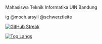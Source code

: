 Mahasiswa Teknik Informatika UIN Bandung

ig @moch.arsyil
   @schwerztleite


[![GitHub Streak](http://github-readme-streak-stats.herokuapp.com?user=mocharsyil&theme=dark&background=000000)](https://git.io/streak-stats)


[![Top Langs](https://github-readme-stats.vercel.app/api/top-langs/?user=mocharsyil&layout=compact&theme=vision-friendly-dark)](https://github.com/anuraghazra/github-readme-stats)
<!---
mocharsyil/mocharsyil is a ✨ special ✨ repository because its `README.md` (this file) appears on your GitHub profile.
You can click the Preview link to take a look at your changes.
--->
